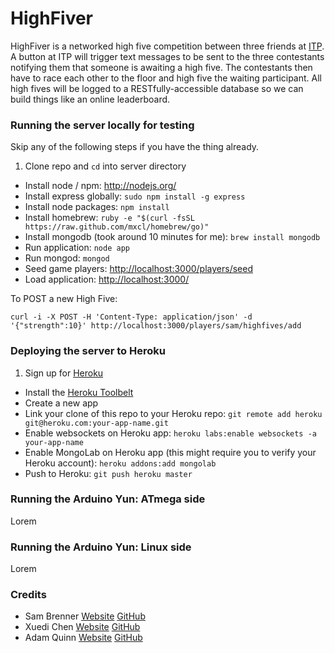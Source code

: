 # HighFiver

HighFiver is a networked high five competition between three friends at [ITP](http://itp.nyu.edu). A button at ITP will trigger text messages to be sent to the three contestants notifying them that someone is awaiting a high five. The contestants then have to race each other to the floor and high five the waiting participant. All high fives will be logged to a RESTfully-accessible database so we can build things like an online leaderboard.

### Running the server locally for testing

Skip any of the following steps if you have the thing already.

1. Clone repo and `cd` into server directory
* Install node / npm: <http://nodejs.org/>
* Install express globally: `sudo npm install -g express`
* Install node packages: `npm install`
* Install homebrew: `ruby -e "$(curl -fsSL https://raw.github.com/mxcl/homebrew/go)"`
* Install mongodb (took around 10 minutes for me): `brew install mongodb`
* Run application: `node app`
* Run mongod: `mongod`
* Seed game players: <http://localhost:3000/players/seed>
* Load application: <http://localhost:3000/>

To POST a new High Five: 
```
curl -i -X POST -H 'Content-Type: application/json' -d '{"strength":10}' http://localhost:3000/players/sam/highfives/add
```

### Deploying the server to Heroku

1. Sign up for [Heroku](https://id.heroku.com/signup/www-home-top)
* Install the [Heroku Toolbelt](https://toolbelt.herokuapp.com/)
* Create a new app
* Link your clone of this repo to your Heroku repo: `git remote add heroku git@heroku.com:your-app-name.git` 
* Enable websockets on Heroku app: `heroku labs:enable websockets -a your-app-name`
* Enable MongoLab on Heroku app (this might require you to verify your Heroku account): `heroku addons:add mongolab`
* Push to Heroku: `git push heroku master`

### Running the Arduino Yun: ATmega side

Lorem

### Running the Arduino Yun: Linux side

Lorem

### Credits

* Sam Brenner [Website](http://www.samjbrenner.com) [GitHub](http://github.com/sambrenner)
* Xuedi Chen [Website](http://xc-xd.com) [GitHub](http://github.com/dooztron)
* Adam Quinn [Website](http://www.adamquinnstudio.com) [GitHub](http://github.com/agquinn01)

